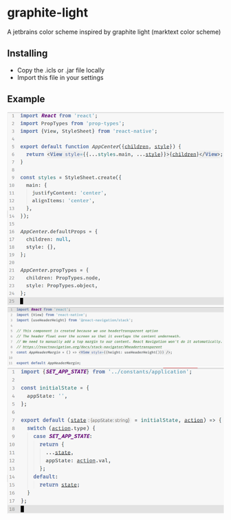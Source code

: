 # graphite-light
A jetbrains color scheme inspired by graphite light (marktext color scheme)

## Installing 

- Copy the .icls or .jar file locally
- Import this file in your settings

## Example
![alt text](https://github.com/Fasteel/graphite-light/blob/master/images/1.png)
![alt text](https://github.com/Fasteel/graphite-light/blob/master/images/2.png)
![alt text](https://github.com/Fasteel/graphite-light/blob/master/images/3.png)

